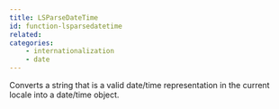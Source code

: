 ```yaml
---
title: LSParseDateTime
id: function-lsparsedatetime
related:
categories:
    - internationalization
    - date
---
```


Converts a string that is a valid date/time representation in the current locale into a date/time object.